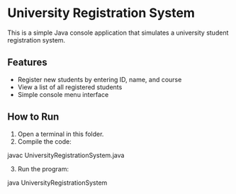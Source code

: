 # University Registration System

This is a simple Java console application that simulates a university student registration system.

## Features

- Register new students by entering ID, name, and course
- View a list of all registered students
- Simple console menu interface

## How to Run

1. Open a terminal in this folder.
2. Compile the code:

javac UniversityRegistrationSystem.java

3. Run the program:

java UniversityRegistrationSystem
